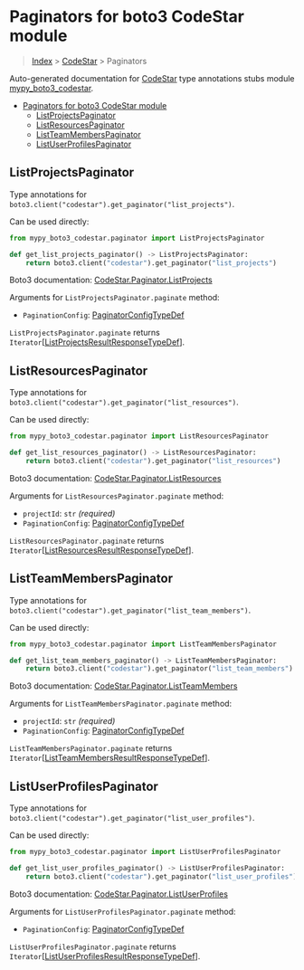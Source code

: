 # Paginators for boto3 CodeStar module

> [Index](..) > [CodeStar](.) > Paginators

Auto-generated documentation for
[CodeStar](https://boto3.amazonaws.com/v1/documentation/api/latest/reference/services/codestar.html#CodeStar)
type annotations stubs module
[mypy_boto3_codestar](https://pypi.org/project/mypy-boto3-codestar/).

- [Paginators for boto3 CodeStar module](#paginators-for-boto3-codestar-module)
  - [ListProjectsPaginator](#listprojectspaginator)
  - [ListResourcesPaginator](#listresourcespaginator)
  - [ListTeamMembersPaginator](#listteammemberspaginator)
  - [ListUserProfilesPaginator](#listuserprofilespaginator)

## ListProjectsPaginator

Type annotations for `boto3.client("codestar").get_paginator("list_projects")`.

Can be used directly:

```python
from mypy_boto3_codestar.paginator import ListProjectsPaginator

def get_list_projects_paginator() -> ListProjectsPaginator:
    return boto3.client("codestar").get_paginator("list_projects")
```

Boto3 documentation:
[CodeStar.Paginator.ListProjects](https://boto3.amazonaws.com/v1/documentation/api/latest/reference/services/codestar.html#CodeStar.Paginator.ListProjects)

Arguments for `ListProjectsPaginator.paginate` method:

- `PaginationConfig`:
  [PaginatorConfigTypeDef](./type_defs.md#paginatorconfigtypedef)

`ListProjectsPaginator.paginate` returns
`Iterator`\[[ListProjectsResultResponseTypeDef](./type_defs.md#listprojectsresultresponsetypedef)\].

## ListResourcesPaginator

Type annotations for
`boto3.client("codestar").get_paginator("list_resources")`.

Can be used directly:

```python
from mypy_boto3_codestar.paginator import ListResourcesPaginator

def get_list_resources_paginator() -> ListResourcesPaginator:
    return boto3.client("codestar").get_paginator("list_resources")
```

Boto3 documentation:
[CodeStar.Paginator.ListResources](https://boto3.amazonaws.com/v1/documentation/api/latest/reference/services/codestar.html#CodeStar.Paginator.ListResources)

Arguments for `ListResourcesPaginator.paginate` method:

- `projectId`: `str` *(required)*
- `PaginationConfig`:
  [PaginatorConfigTypeDef](./type_defs.md#paginatorconfigtypedef)

`ListResourcesPaginator.paginate` returns
`Iterator`\[[ListResourcesResultResponseTypeDef](./type_defs.md#listresourcesresultresponsetypedef)\].

## ListTeamMembersPaginator

Type annotations for
`boto3.client("codestar").get_paginator("list_team_members")`.

Can be used directly:

```python
from mypy_boto3_codestar.paginator import ListTeamMembersPaginator

def get_list_team_members_paginator() -> ListTeamMembersPaginator:
    return boto3.client("codestar").get_paginator("list_team_members")
```

Boto3 documentation:
[CodeStar.Paginator.ListTeamMembers](https://boto3.amazonaws.com/v1/documentation/api/latest/reference/services/codestar.html#CodeStar.Paginator.ListTeamMembers)

Arguments for `ListTeamMembersPaginator.paginate` method:

- `projectId`: `str` *(required)*
- `PaginationConfig`:
  [PaginatorConfigTypeDef](./type_defs.md#paginatorconfigtypedef)

`ListTeamMembersPaginator.paginate` returns
`Iterator`\[[ListTeamMembersResultResponseTypeDef](./type_defs.md#listteammembersresultresponsetypedef)\].

## ListUserProfilesPaginator

Type annotations for
`boto3.client("codestar").get_paginator("list_user_profiles")`.

Can be used directly:

```python
from mypy_boto3_codestar.paginator import ListUserProfilesPaginator

def get_list_user_profiles_paginator() -> ListUserProfilesPaginator:
    return boto3.client("codestar").get_paginator("list_user_profiles")
```

Boto3 documentation:
[CodeStar.Paginator.ListUserProfiles](https://boto3.amazonaws.com/v1/documentation/api/latest/reference/services/codestar.html#CodeStar.Paginator.ListUserProfiles)

Arguments for `ListUserProfilesPaginator.paginate` method:

- `PaginationConfig`:
  [PaginatorConfigTypeDef](./type_defs.md#paginatorconfigtypedef)

`ListUserProfilesPaginator.paginate` returns
`Iterator`\[[ListUserProfilesResultResponseTypeDef](./type_defs.md#listuserprofilesresultresponsetypedef)\].
